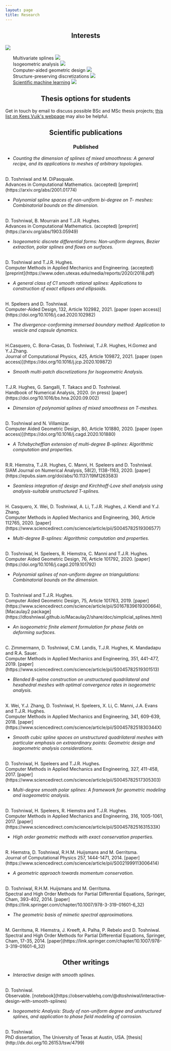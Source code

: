 ```yaml
---
layout: page
title: Research
---
```

<h2 class="message" align="center">Interests</h2>

<div id="gallery-container">
    <div class='textblock'>
        <img src="{{ site.baseurl}}/research_imgs/spl.png" class="gallery-thumb" />
        <ul style="list-style-type:none;">
        	<li class="hover-item">Multivariate splines <img src="{{ site.baseurl}}/research_imgs/mspl.png" class="gallery-fullsize" /></li>
        	<li class="hover-item">Isogeometric analysis <img src="{{ site.baseurl}}/research_imgs/iga_alt.png" class="gallery-fullsize" /> </li>
        	<li class="hover-item">Computer-aided geometric design  <img src="{{ site.baseurl}}/research_imgs/cagd.png" class="gallery-fullsize" /> </li>
        	<li class="hover-item">Structure-preserving discretizations  <img src="{{ site.baseurl}}/research_imgs/sps.png" class="gallery-fullsize" /> </li>
        	<li class="hover-item"><a href="https://www.tudelft.nl/en/ai/machina/">Scientific machine learning</a> <img src="{{ site.baseurl}}/research_imgs/sml.png" class="gallery-fullsize" /> </li>
        </ul>
    </div>
</div>

<!--
<a class="hover-img">Multivariate splines<img src="http://placehold.it/150x150" alt="image" height="170"></a>
<a class="hover-img">Isogeometric Analysis<img src="http://placehold.it/150x150" alt="image" height="280"></a>
<a class="hover-img">Computer-aided geometric design<img src="http://placehold.it/150x150" alt="image" height="280"></a>

<a class="hover-img">Structure-preserving discretizations<img src="http://placehold.it/150x150" alt="image" height="170"></a>
<a href="https://www.tudelft.nl/en/ai/machina/">Scientific machine learning</a>
-->

<h2 class="message" align="center">Thesis options for students</h2>

Get in touch by email to discuss possible BSc and MSc thesis projects; [this list on Kees Vuik's webpage](http://ta.twi.tudelft.nl/users/vuik/afstudeer_eng.html#nieuw) may also be helpful.


<h2 class="message" align="center">Scientific publications</h2>
<!--<h3 align="center">Submitted</h3>-->

<h3 align="center">Published</h3>


* <i>Counting the dimension of splines of mixed smoothness: A general recipe, and its applications to meshes of arbitrary topologies.</i>
<br>
D. Toshniwal and M. DiPasquale.
<br>
Advances in Computational Mathematics. (accepted)
[preprint](https://arxiv.org/abs/2001.01774)

* <i>Polynomial spline spaces of non-uniform bi-degree on T- meshes: Combinatorial bounds on the dimension.</i>
<br>
D. Toshniwal, B. Mourrain and T.J.R. Hughes.
<br>
Advances in Computational Mathematics. (accepted)
[preprint](https://arxiv.org/abs/1903.05949)


* <i>Isogeometric discrete differential forms: Non-uniform degrees, Bezier extraction, polar splines and flows on surfaces.</i>
<br>
D. Toshniwal and T.J.R. Hughes.
<br>
Computer Methods in Applied Mechanics and Engineering. (accepted)
[preprint](https://www.oden.utexas.edu/media/reports/2020/2018.pdf)

* <i>A general class of C1 smooth rational splines: Applications to construction of exact ellipses and ellipsoids.</i>
<br>
H. Speleers and D. Toshniwal.
<br>
Computer-Aided Design, 132, Article 102982, 2021.
[paper (open access)](https://doi.org/10.1016/j.cad.2020.102982)


* <i>The divergence-conforming immersed boundary method: Application to vesicle and capsule dynamics.</i>
<br>
H.Casquero, C. Bona-Casas, D. Toshniwal, T.J.R. Hughes, H.Gomez and Y.J.Zhang.
<br>
Journal of Computational Physics, 425, Article 109872, 2021.
[paper (open access)](https://doi.org/10.1016/j.jcp.2020.109872)

* <i>Smooth multi-patch discretizations for Isogeometric Analysis.</i>
<br>
T.J.R. Hughes, G. Sangalli, T. Takacs and D. Toshniwal.
<br>
Handbook of Numerical Analysis, 2020. (in press)
[paper](https://doi.org/10.1016/bs.hna.2020.09.002)


* <i>Dimension of polynomial splines of mixed smoothness on T-meshes.</i>
<br>
D. Toshniwal and N. Villamizar.
<br>
Computer Aided Geometric Design, 80, Article 101880, 2020.
[paper (open access)](https://doi.org/10.1016/j.cagd.2020.101880)

* <i>A Tchebycheffian extension of multi-degree B-splines: Algorithmic computation and properties.</i>
<br>
R.R. Hiemstra, T.J.R. Hughes, C. Manni, H. Speleers and D. Toshniwal.
<br>
SIAM Journal on Numerical Analysis, 58(2), 1138-1163, 2020.
[paper](https://epubs.siam.org/doi/abs/10.1137/19M1263583)

* <i> Seamless integration of design and Kirchhoff-Love shell analysis using analysis-suitable unstructured T-splines.</i>
<br>
H. Casquero, X. Wei, D. Toshniwal, A. Li, T.J.R. Hughes, J. Kiendl and Y.J. Zhang.
<br>
Computer Methods in Applied Mechanics and Engineering, 360, Article 112765, 2020.
[paper](https://www.sciencedirect.com/science/article/pii/S0045782519306577)

* <i>Multi-degree B-splines: Algorithmic computation and properties.</i>
<br>
D. Toshniwal, H. Speleers, R. Hiemstra, C. Manni and T.J.R. Hughes.
<br>
Computer Aided Geometric Design, 76, Article 101792, 2020.
[paper](https://doi.org/10.1016/j.cagd.2019.101792)

* <i>Polynomial splines of non-uniform degree on triangulations: Combinatorial bounds on the dimension.</i>
<br>
D. Toshniwal and T.J.R. Hughes.
<br>
Computer Aided Geometric Design, 75, Article 101763, 2019.
[paper](https://www.sciencedirect.com/science/article/pii/S0167839619300664),
[Macaulay2 package](https://dtoshniwal.github.io/Macaulay2/share/doc/simplicial_splines.html)

* <i>An isogeometric finite element formulation for phase fields on deforming surfaces.</i>
<br>
C. Zimmermann, D. Toshniwal, C.M. Landis, T.J.R. Hughes, K. Mandadapu and R.A. Sauer.
<br>
Computer Methods in Applied Mechanics and Engineering, 351, 441-477, 2019.
[paper](https://www.sciencedirect.com/science/article/pii/S0045782519301513)

* <i>Blended B-spline construction on unstructured quadrilateral and hexahedral meshes with optimal convergence rates in isogeometric analysis.</i>
<br>
X. Wei, Y.J. Zhang, D. Toshniwal, H. Speleers, X. Li, C. Manni, J.A. Evans and T.J.R. Hughes.
<br>
Computer Methods in Applied Mechanics and Engineering, 341, 609-639, 2018.
[paper](https://www.sciencedirect.com/science/article/pii/S004578251830344X)

* <i>Smooth cubic spline spaces on unstructured quadrilateral meshes with particular emphasis on extraordinary points: Geometric design and isogeometric analysis considerations.</i>
<br>
D. Toshniwal, H. Speleers and T.J.R. Hughes.
<br>
Computer Methods in Applied Mechanics and Engineering, 327, 411-458, 2017.
[paper](https://www.sciencedirect.com/science/article/pii/S0045782517305303)

* <i>Multi-degree smooth polar splines: A framework for geometric modeling and isogeometric analysis.</i>
<br>
D. Toshniwal, H. Speleers, R. Hiemstra and T.J.R. Hughes.
<br>
Computer Methods in Applied Mechanics and Engineering, 316, 1005-1061, 2017.
[paper](https://www.sciencedirect.com/science/article/pii/S004578251631533X)

* <i>High order geometric methods with exact conservation properties.</i>
<br>
R. Hiemstra, D. Toshniwal, R.H.M. Huijsmans and M. Gerritsma.
<br>
Journal of Computational Physics 257, 1444-1471, 2014.
[paper](https://www.sciencedirect.com/science/article/pii/S0021999113006414)

* <i>A geometric approach towards momentum conservation.</i>
<br>
D. Toshniwal, R.H.M. Huijsmans and M. Gerritsma.
<br>
Spectral and High Order Methods for Partial Differential Equations, Springer, Cham, 393-402, 2014.
[paper](https://link.springer.com/chapter/10.1007/978-3-319-01601-6_32)

* <i>The geometric basis of mimetic spectral approximations.</i>
<br>
M. Gerritsma, R. Hiemstra, J. Kreeft, A. Palha, P. Rebelo and D. Toshniwal.
<br>
Spectral and High Order Methods for Partial Differential Equations, Springer, Cham, 17-35, 2014.
[paper](https://link.springer.com/chapter/10.1007/978-3-319-01601-6_32)

<h2 class="message" align="center">Other writings</h2>

* <i>Interactive design with smooth splines.</i>
<br>
D. Toshniwal.
<br>
Observable.
[notebook](https://observablehq.com/@dtoshniwal/interactive-design-with-smooth-splines)

* <i>Isogeometric Analysis: Study of non-uniform degree and unstructured splines, and application to phase field modeling of corrosion.</i>
<br>
D. Toshniwal.
<br>
PhD dissertation, The University of Texas at Austin, USA.
[thesis](http://dx.doi.org/10.26153/tsw/4799)
